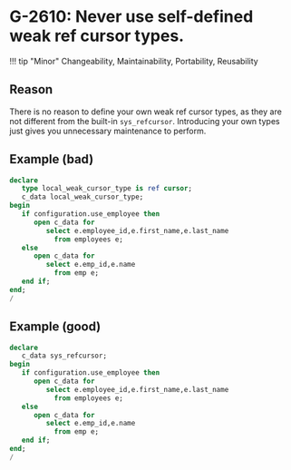 # G-2610: Never use self-defined weak ref cursor types.

!!! tip "Minor"
    Changeability, Maintainability, Portability, Reusability

## Reason

There is no reason to define your own weak ref cursor types, as they are not different from the built-in `sys_refcursor`. Introducing your own types just gives you unnecessary maintenance to perform.

## Example (bad)

``` sql hl_lines="2 3"
declare
   type local_weak_cursor_type is ref cursor;
   c_data local_weak_cursor_type;
begin
   if configuration.use_employee then
      open c_data for
         select e.employee_id,e.first_name,e.last_name
           from employees e;
   else
      open c_data for
         select e.emp_id,e.name
           from emp e;
   end if;
end;
/
```

## Example (good)

``` sql hl_lines="2"
declare
   c_data sys_refcursor;
begin
   if configuration.use_employee then
      open c_data for
         select e.employee_id,e.first_name,e.last_name
           from employees e;
   else
      open c_data for
         select e.emp_id,e.name
           from emp e;
   end if;
end;
/
```